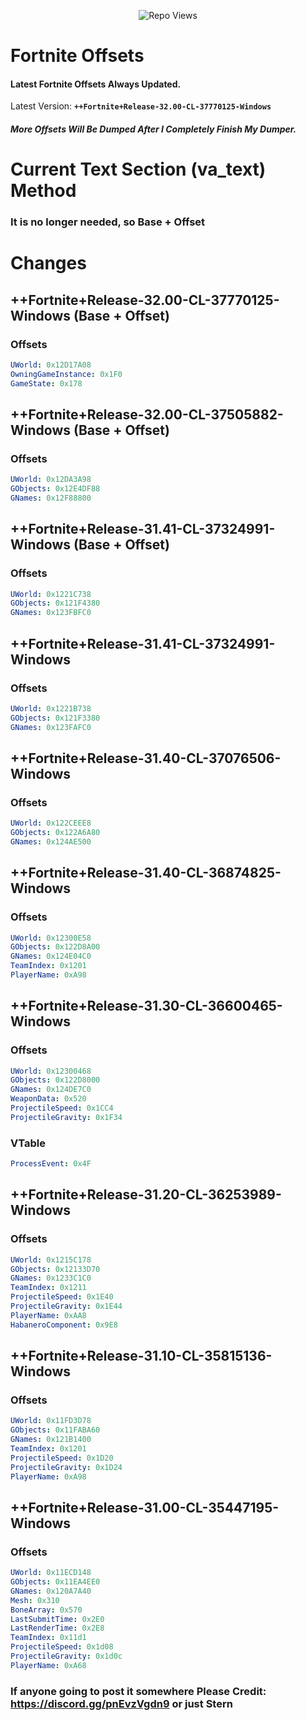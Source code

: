 <p align="center"> <img src="https://komarev.com/ghpvc/?username=SternI&label=Repo%20views&color=0e75b6&style=flat" alt="Repo Views" /> </p>

# Fortnite Offsets

#### Latest Fortnite Offsets Always Updated.
Latest Version: **``++Fortnite+Release-32.00-CL-37770125-Windows``**
##### **More Offsets Will Be Dumped After I Completely Finish My Dumper.**

# Current Text Section (va_text) Method
### It is no longer needed, so Base + Offset

# Changes

## ++Fortnite+Release-32.00-CL-37770125-Windows (Base + Offset)
### Offsets
```yaml
UWorld: 0x12D17A08
OwningGameInstance: 0x1F0
GameState: 0x178
```

## ++Fortnite+Release-32.00-CL-37505882-Windows (Base + Offset)
### Offsets
```yaml
UWorld: 0x12DA3A98
GObjects: 0x12E4DF88
GNames: 0x12F88800
```

## ++Fortnite+Release-31.41-CL-37324991-Windows (Base + Offset)
### Offsets
```yaml
UWorld: 0x1221C738
GObjects: 0x121F4380
GNames: 0x123FBFC0
```

## ++Fortnite+Release-31.41-CL-37324991-Windows
### Offsets
```yaml
UWorld: 0x1221B738
GObjects: 0x121F3380
GNames: 0x123FAFC0
```

## ++Fortnite+Release-31.40-CL-37076506-Windows
### Offsets
```yaml
UWorld: 0x122CEEE8
GObjects: 0x122A6A80
GNames: 0x124AE500
```

## ++Fortnite+Release-31.40-CL-36874825-Windows
### Offsets
```yaml
UWorld: 0x12300E58
GObjects: 0x122D8A00
GNames: 0x124E04C0
TeamIndex: 0x1201
PlayerName: 0xA98
```

## ++Fortnite+Release-31.30-CL-36600465-Windows
### Offsets
```yaml
UWorld: 0x12300468
GObjects: 0x122D8000
GNames: 0x124DE7C0
WeaponData: 0x520
ProjectileSpeed: 0x1CC4
ProjectileGravity: 0x1F34
```

### VTable
```yaml
ProcessEvent: 0x4F
```

## ++Fortnite+Release-31.20-CL-36253989-Windows
### Offsets
```yaml
UWorld: 0x1215C178
GObjects: 0x12133D70
GNames: 0x1233C1C0
TeamIndex: 0x1211
ProjectileSpeed: 0x1E40
ProjectileGravity: 0x1E44
PlayerName: 0xAA8
HabaneroComponent: 0x9E8
```

## ++Fortnite+Release-31.10-CL-35815136-Windows
### Offsets
```yaml
UWorld: 0x11FD3D78
GObjects: 0x11FABA60
GNames: 0x121B1400
TeamIndex: 0x1201
ProjectileSpeed: 0x1D20
ProjectileGravity: 0x1D24
PlayerName: 0xA98
```

## ++Fortnite+Release-31.00-CL-35447195-Windows
### Offsets
```yaml
UWorld: 0x11ECD148
GObjects: 0x11EA4EE0
GNames: 0x120A7A40
Mesh: 0x310
BoneArray: 0x570
LastSubmitTime: 0x2E0
LastRenderTime: 0x2E8
TeamIndex: 0x11d1
ProjectileSpeed: 0x1d08
ProjectileGravity: 0x1d0c
PlayerName: 0xA68
```

### If anyone going to post it somewhere Please Credit: https://discord.gg/pnEvzVgdn9 or just Stern
